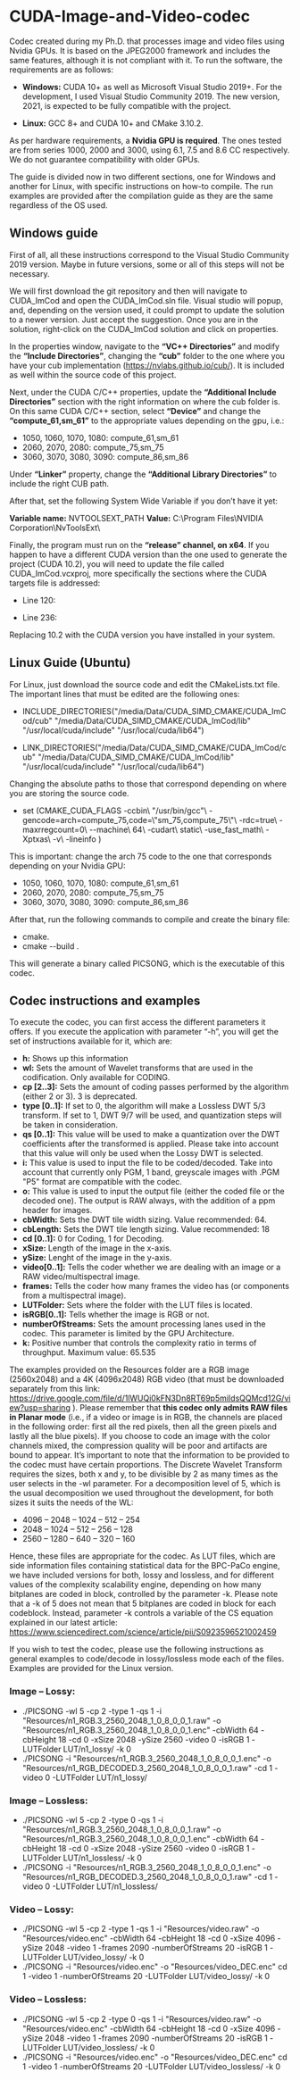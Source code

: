 # CUDA-Image-and-Video-codec

Codec created during my Ph.D. that processes image and video files using Nvidia GPUs. It is based on the JPEG2000 framework and includes the same features, although it is not compliant with it. To run the software, the requirements are as follows:

- **Windows:** CUDA 10+ as well as Microsoft Visual Studio 2019+. For the development, I used Visual Studio Community 2019. The new version, 2021, is expected to be fully compatible with the project.

- **Linux:** GCC 8+ and CUDA 10+ and CMake 3.10.2.  

As per hardware requirements, a **Nvidia GPU is required**. The ones tested are from series 1000, 2000 and 3000, using 6.1, 7.5 and 8.6 CC respectively. We do not guarantee compatibility with older GPUs. 

The guide is divided now in two different sections, one for Windows and another for Linux, with specific instructions on how-to compile. The run examples are provided after the compilation guide as they are the same regardless of the OS used.

## Windows guide

First of all, all these instructions correspond to the Visual Studio Community 2019 version. Maybe in future versions, some or all of this steps will not be necessary. 

We will first download the git repository and then will navigate to CUDA_ImCod and open the CUDA_ImCod.sln file. Visual studio will popup, and, depending on the version used, it could prompt to update the solution to a newer version. Just accept the suggestion. Once you are in the solution, right-click on the CUDA_ImCod solution and click on properties.

In the properties window, navigate to the **“VC++ Directories”** and modify the **“Include Directories”**, changing the **“cub”** folder to the one where you have your cub implementation (https://nvlabs.github.io/cub/). It is included as well within the source code of this project.

Next, under the CUDA C/C++ properties, update the **“Additional Include Directories”** section with the right information on where the cub folder is. On this same CUDA C/C++ section, select **“Device”** and change the **“compute_61,sm_61”** to the appropriate values depending on the gpu, i.e.:

- 1050, 1060, 1070, 1080: compute_61,sm_61
- 2060, 2070, 2080: compute_75,sm_75
- 3060, 3070, 3080, 3090: compute_86,sm_86

Under **“Linker”** property, change the **“Additional Library Directories”** to include the right CUB path.

After that, set the following System Wide Variable if you don’t have it yet:

**Variable name:** NVTOOLSEXT_PATH
**Value:** C:\Program Files\NVIDIA Corporation\NvToolsExt\

Finally, the program must run on the **“release” channel, on x64**. If you happen to have a different CUDA version than the one used to generate the project (CUDA 10.2), you will need to update the file called CUDA_ImCod.vcxproj, more specifically the sections where the CUDA targets file is addressed:

- Line 120: <Import Project="$(VCTargetsPath)\BuildCustomizations\CUDA 10.2.props" />

- Line 236: <Import Project="$(VCTargetsPath)\BuildCustomizations\CUDA 10.2.targets" />

Replacing 10.2 with the CUDA version you have installed in your system.

## Linux Guide (Ubuntu)

For Linux, just download the source code and edit the CMakeLists.txt file. The important lines that must be edited are the following ones:

- INCLUDE_DIRECTORIES("/media/Data/CUDA_SIMD_CMAKE/CUDA_ImCod/cub" "/media/Data/CUDA_SIMD_CMAKE/CUDA_ImCod/lib" "/usr/local/cuda/include" "/usr/local/cuda/lib64")

- LINK_DIRECTORIES("/media/Data/CUDA_SIMD_CMAKE/CUDA_ImCod/cub" "/media/Data/CUDA_SIMD_CMAKE/CUDA_ImCod/lib" "/usr/local/cuda/include" "/usr/local/cuda/lib64")

Changing the absolute paths to those that correspond depending on where you are storing the source code.

- set (CMAKE_CUDA_FLAGS -ccbin\ "/usr/bin/gcc"\ -gencode=arch=compute_75,code=\\"sm_75,compute_75\\"\ -rdc=true\ -maxrregcount=0\ --machine\ 64\ -cudart\ static\ -use_fast_math\ -Xptxas\ -v\ -lineinfo )

This is important: change the arch 75 code to the one that corresponds depending on your Nvidia GPU:

- 1050, 1060, 1070, 1080: compute_61,sm_61
- 2060, 2070, 2080: compute_75,sm_75
- 3060, 3070, 3080, 3090: compute_86,sm_86

After that, run the following commands to compile and create the binary file:
- cmake.
- cmake --build .

This will generate a binary called PICSONG, which is the executable of this codec.

## Codec instructions and examples

To execute the codec, you can first access the different parameters it offers. If you execute the application with parameter “-h”, you will get the set of instructions available for it, which are:

- **h:** Shows up this information
- **wl:** Sets the amount of Wavelet transforms that are used in the codification. Only available for CODING.
- **cp [2..3]:** Sets the amount of coding passes performed by the algorithm (either 2 or 3). 3 is deprecated.
- **type [0..1]:** If set to 0, the algorithm will make a Lossless DWT 5/3 transform. If set to 1, DWT 9/7 will be used, and quantization steps will be taken in consideration.
- **qs [0..1]:** This value will be used to make a quantization over the DWT coefficients after the transformed is applied. Please take into account that this value will only be used when the Lossy DWT is selected.
- **i:** This value is used to input the file to be coded/decoded. Take into account that currently only PGM, 1 band, greyscale images with .PGM "P5" format are compatible with the codec.
- **o:** This value is used to input the output file (either the coded file or the decoded one). The output is RAW always, with the addition of a ppm header for images.
- **cbWidth:** Sets the DWT tile width sizing. Value recommended: 64.
- **cbLength:** Sets the DWT tile length sizing. Value recommended: 18
- **cd [0..1]:** 0 for Coding, 1 for Decoding.
- **xSize:** Length of the image in the x-axis.
- **ySize:** Lenght of the image in the y-axis.
- **video[0..1]:** Tells the coder whether we are dealing with an image or a RAW video/multispectral image.
- **frames:** Tells the coder how many frames the video has (or components from a multispectral image).
- **LUTFolder:** Sets where the folder with the LUT files is located.
- **isRGB[0..1]:** Tells whether the image is RGB or not.
- **numberOfStreams:** Sets the amount processing lanes used in the codec. This parameter is limited by the GPU Architecture.
- **k:** Positive number that controls the complexity ratio in terms of throughput. Maximum value: 65.535

The examples provided on the Resources folder are a RGB image (2560x2048) and a 4K (4096x2048) RGB video (that must be downloaded separately from this link: https://drive.google.com/file/d/1lWUQi0kFN3Dn8RT69p5miIdsQQMcd12G/view?usp=sharing ). Please remember that **this codec only admits RAW files in Planar mode** (i.e., if a video or image is in RGB, the channels are placed in the following order: first all the red pixels, then all the green pixels and lastly all the blue pixels). If you choose to code an image with the color channels mixed, the compression quality will be poor and artifacts are bound to appear. It’s important to note that the information to be provided to the codec must have certain proportions. The Discrete Wavelet Transform requires the sizes, both x and y, to be divisible by 2 as many times as the user selects in the -wl parameter. For a decomposition level of 5, which is the usual decomposition we used throughout the development, for both sizes it suits the needs of the WL:

- 4096 – 2048 – 1024 – 512 – 254
- 2048 – 1024 – 512 – 256 – 128
- 2560 – 1280 – 640 – 320 – 160

Hence, these files are appropriate for the codec. As LUT files, which are side information files containing statistical data for the BPC-PaCo engine, we have included versions for both, lossy and lossless, and for different values of the complexity scalability engine, depending on how many bitplanes are coded in block, controlled by the parameter -k. Please note that a -k of 5 does not mean that 5 bitplanes are coded in block for each codeblock. Instead, parameter -k controls a variable of the CS equation explained in our latest article:  https://www.sciencedirect.com/science/article/pii/S0923596521002459

If you wish to test the codec, please use the following instructions as general examples to code/decode in lossy/lossless mode each of the files. Examples are provided for the Linux version.

### Image – Lossy: 
- ./PICSONG -wl 5 -cp 2 -type 1 -qs 1 -i "Resources/n1_RGB.3_2560_2048_1_0_8_0_0_1.raw" -o "Resources/n1_RGB.3_2560_2048_1_0_8_0_0_1.enc" -cbWidth 64 -cbHeight 18 -cd 0 -xSize 2048 -ySize 2560 -video 0 -isRGB 1 -LUTFolder LUT/n1_lossy/ -k 0
- ./PICSONG -i "Resources/n1_RGB.3_2560_2048_1_0_8_0_0_1.enc" -o "Resources/n1_RGB_DECODED.3_2560_2048_1_0_8_0_0_1.raw" -cd 1 -video 0 -LUTFolder LUT/n1_lossy/
### Image – Lossless:
- ./PICSONG -wl 5 -cp 2 -type 0 -qs 1 -i "Resources/n1_RGB.3_2560_2048_1_0_8_0_0_1.raw" -o "Resources/n1_RGB.3_2560_2048_1_0_8_0_0_1.enc" -cbWidth 64 -cbHeight 18 -cd 0 -xSize 2048 -ySize 2560 -video 0 -isRGB 1 -LUTFolder LUT/n1_lossless/ -k 0
- ./PICSONG -i "Resources/n1_RGB.3_2560_2048_1_0_8_0_0_1.enc" -o "Resources/n1_RGB_DECODED.3_2560_2048_1_0_8_0_0_1.raw" -cd 1 -video 0 -LUTFolder LUT/n1_lossless/
### Video – Lossy:
- ./PICSONG -wl 5 -cp 2 -type 1 -qs 1 -i "Resources/video.raw" -o "Resources/video.enc" -cbWidth 64 -cbHeight 18 -cd 0 -xSize 4096 -ySize 2048 -video 1 -frames 2090 -numberOfStreams 20 -isRGB 1 -LUTFolder LUT/video_lossy/ -k 0
- ./PICSONG -i "Resources/video.enc" -o "Resources/video_DEC.enc" cd 1 -video 1 -numberOfStreams 20 -LUTFolder LUT/video_lossy/ -k 0
### Video – Lossless:
- ./PICSONG -wl 5 -cp 2 -type 0 -qs 1 -i "Resources/video.raw" -o "Resources/video.enc" -cbWidth 64 -cbHeight 18 -cd 0 -xSize 4096 -ySize 2048 -video 1 -frames 2090 -numberOfStreams 20 -isRGB 1 -LUTFolder LUT/video_lossless/ -k 0
- ./PICSONG -i "Resources/video.enc" -o "Resources/video_DEC.enc" cd 1 -video 1 -numberOfStreams 20 -LUTFolder LUT/video_lossless/ -k 0
